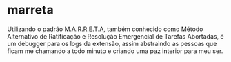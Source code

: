 # marreta
Utilizando o padrão M.A.R.R.E.T.A, também conhecido como Método Alternativo de Ratificação e Resolução Emergencial de Tarefas Abortadas, é um debugger para os logs da extensão, assim abstraindo as pessoas que ficam me chamando a todo minuto e criando uma paz interior para meu ser.

